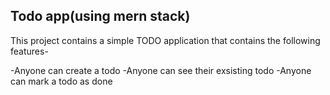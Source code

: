## Todo app(using mern stack)
This project contains a simple TODO application that
contains the following features-

-Anyone can create a todo
-Anyone can see their exsisting todo
-Anyone can mark a todo as done
